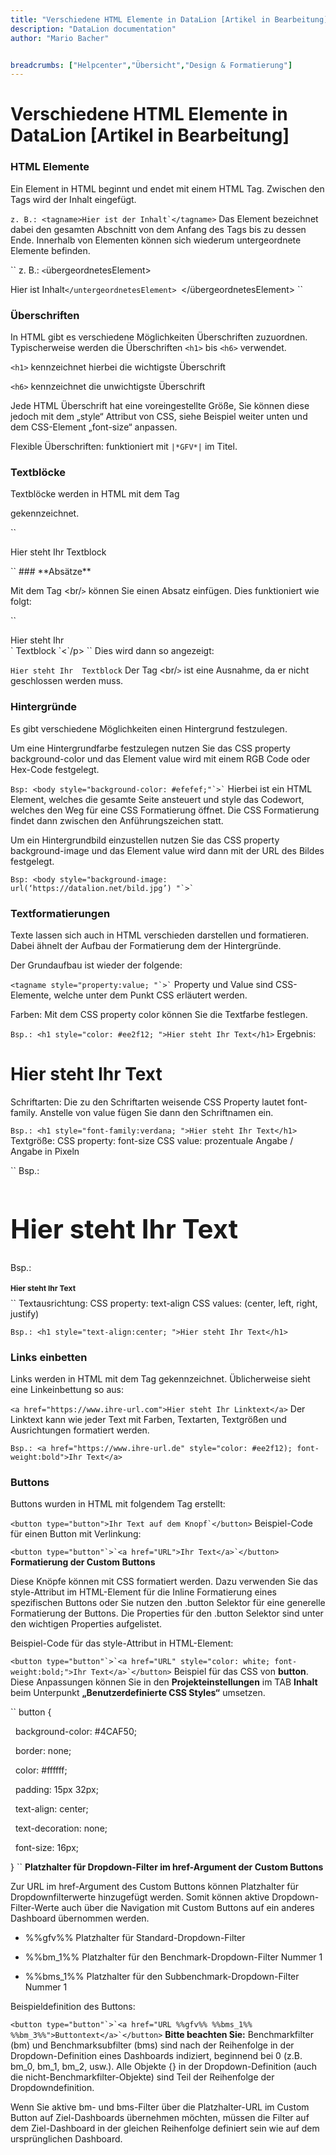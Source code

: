 ```yaml
---
title: "Verschiedene HTML Elemente in DataLion [Artikel in Bearbeitung]"
description: "DataLion documentation"
author: "Mario Bacher"


breadcrumbs: ["Helpcenter","Übersicht","Design & Formatierung"]
---
```


# Verschiedene HTML Elemente in DataLion [Artikel in Bearbeitung]

### **HTML Elemente**

Ein Element in HTML beginnt und endet mit einem HTML Tag. Zwischen den Tags wird der Inhalt eingefügt.

``
z. B.: <tagname>Hier ist der Inhalt`</tagname>
``
Das Element bezeichnet dabei den gesamten Abschnitt von dem Anfang des Tags bis zu dessen Ende. Innerhalb von Elementen können sich wiederum untergeordnete Elemente befinden.

``
z. B.:
`<`übergeordnetesElement>

<untergeordnetesElement>Hier ist Inhalt`</untergeordnetesElement>
`</übergeordnetesElement>
``
### **Überschriften**

In HTML gibt es verschiedene Möglichkeiten Überschriften zuzuordnen. Typischerweise werden die Überschriften ``<h1>`` bis ``<h6>`` verwendet.

``<h1>`` kennzeichnet hierbei die wichtigste Überschrift

``<h6>`` kennzeichnet die unwichtigste Überschrift

Jede HTML Überschrift hat eine voreingestellte Größe, Sie können diese jedoch mit dem „style“ Attribut von CSS, siehe Beispiel weiter unten und dem CSS-Element „font-size“ anpassen.

Flexible Überschriften: funktioniert mit `|*GFV*|` im Titel.

### **Textblöcke**

Textblöcke werden in HTML mit dem Tag <p> gekennzeichnet.

``
<p>Hier steht Ihr Textblock</p>
``
### **Absätze**

Mit dem Tag <br/`>` können Sie einen Absatz einfügen. Dies funktioniert wie folgt:

``
<p>Hier steht Ihr <br/`>` Textblock `<`/p>
``
Dies wird dann so angezeigt:

``
Hier steht Ihr 
Textblock
``
Der Tag <br/`>` ist eine Ausnahme, da er nicht geschlossen werden muss.

### **Hintergründe**

Es gibt verschiedene Möglichkeiten einen Hintergrund festzulegen.

Um eine Hintergrundfarbe festzulegen nutzen Sie das CSS property background-color und das Element value wird mit einem RGB Code oder Hex-Code festgelegt.

``
Bsp: <body style="background-color: #efefef;"`>`
``
Hierbei ist <body> ein HTML Element, welches die gesamte Seite ansteuert und style das Codewort, welches den Weg für eine CSS Formatierung öffnet. Die CSS Formatierung findet dann zwischen den Anführungszeichen statt.

Um ein Hintergrundbild einzustellen nutzen Sie das CSS property background-image und das Element value wird dann mit der URL des Bildes festgelegt.

``
Bsp: <body style="background-image: url(‘https://datalion.net/bild.jpg’) "`>`
``
### **Textformatierungen**

Texte lassen sich auch in HTML verschieden darstellen und formatieren. Dabei ähnelt der Aufbau der Formatierung dem der Hintergründe.

Der Grundaufbau ist wieder der folgende:

``
<tagname style="property:value; "`>`
``
Property und Value sind CSS-Elemente, welche unter dem Punkt CSS erläutert werden.

Farben: Mit dem CSS property color können Sie die Textfarbe festlegen.

``
Bsp.: <h1 style="color: #ee2f12; ">Hier steht Ihr Text</h1>
``
Ergebnis:

# Hier steht Ihr Text

Schriftarten: Die zu den Schriftarten weisende CSS Property lautet font-family. Anstelle von value fügen Sie dann den Schriftnamen ein.

``
Bsp.: <h1 style="font-family:verdana; ">Hier steht Ihr Text</h1>
``
Textgröße: CSS property: font-size CSS value: prozentuale Angabe / Angabe in Pixeln

``
Bsp.: <h1 style="font-size:300%;">Hier steht Ihr Text</h1>

Bsp.: <h1 style="font-size:12px; ">Hier steht Ihr Text</h1>
``
Textausrichtung: CSS property: text-align CSS values: (center, left, right, justify)

``
Bsp.: <h1 style="text-align:center; ">Hier steht Ihr Text</h1>
``
### **Links einbetten**

Links werden in HTML mit dem <a> Tag gekennzeichnet. Üblicherweise sieht eine Linkeinbettung so aus:

``
<a href="https://www.ihre-url.com">Hier steht Ihr Linktext</a>
``
Der Linktext kann wie jeder Text mit Farben, Textarten, Textgrößen und Ausrichtungen formatiert werden.

``
Bsp.: <a href="https://www.ihre-url.de" style="color: #ee2f12); font-weight:bold">Ihr Text</a>
``
### **Buttons**

Buttons wurden in HTML mit folgendem Tag erstellt:

``
<button type="button">Ihr Text auf dem Knopf`</button>
``
Beispiel-Code für einen Button mit Verlinkung:

``
<button type="button"`>`<a href="URL">Ihr Text</a>`</button>
``
**Formatierung der Custom Buttons**

Diese Knöpfe können mit CSS formatiert werden. Dazu verwenden Sie das style-Attribut im HTML-Element für die Inline Formatierung eines spezifischen Buttons oder Sie nutzen den .button Selektor für eine generelle Formatierung der Buttons. Die Properties für den .button Selektor sind unter den wichtigen Properties aufgelistet.

Beispiel-Code für das style-Attribut in HTML-Element:

``
<button type="button"`>`<a href="URL" style="color: white; font-weight:bold;">Ihr Text</a>`</button>
``
Beispiel für das CSS von **button**. Diese Anpassungen können Sie in den **Projekteinstellungen** im TAB **Inhalt** beim Unterpunkt **„Benutzerdefinierte CSS Styles“** umsetzen.

``
button {

  background-color: #4CAF50;

  border: none;

  color: #ffffff;

  padding: 15px 32px;

  text-align: center;

  text-decoration: none;

  font-size: 16px;

}
``
**Platzhalter für Dropdown-Filter im href-Argument der Custom Buttons**

Zur URL im href-Argument des Custom Buttons können Platzhalter für Dropdownfilterwerte hinzugefügt werden. Somit können aktive Dropdown-Filter-Werte auch über die Navigation mit Custom Buttons auf ein anderes Dashboard übernommen werden.

-   %%gfv%% Platzhalter für Standard-Dropdown-Filter
    
-   %%bm\_1%% Platzhalter für den Benchmark-Dropdown-Filter Nummer 1
    
-   %%bms\_1%% Platzhalter für den Subbenchmark-Dropdown-Filter Nummer 1
    

Beispieldefinition des Buttons:

``
<button type="button"`>`<a href="URL %%gfv%% %%bms_1%% %%bm_3%%">Buttontext</a>`</button>
``
**Bitte beachten Sie:** Benchmarkfilter (bm) und Benchmarksubfilter (bms) sind nach der Reihenfolge in der Dropdown-Definition eines Dashboards indiziert, beginnend bei 0 (z.B. bm\_0, bm\_1, bm\_2, usw.). Alle Objekte {} in der Dropdown-Definition (auch die nicht-Benchmarkfilter-Objekte) sind Teil der Reihenfolge der Dropdowndefinition. 

Wenn Sie aktive bm- und bms-Filter über die Platzhalter-URL im Custom Button auf Ziel-Dashboards übernehmen möchten, müssen die Filter auf dem Ziel-Dashboard in der gleichen Reihenfolge definiert sein wie auf dem ursprünglichen Dashboard.
